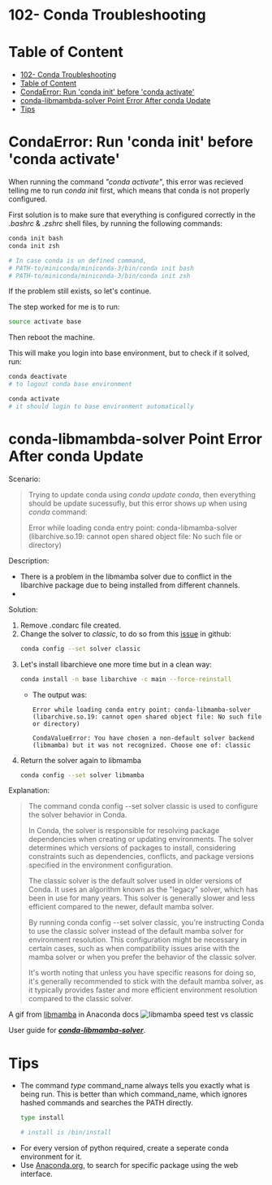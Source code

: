 # 102- Conda Troubleshooting

# Table of Content
- [102- Conda Troubleshooting](#102--conda-troubleshooting)
- [Table of Content](#table-of-content)
- [CondaError: Run 'conda init' before 'conda activate'](#condaerror-run-conda-init-before-conda-activate)
- [conda-libmambda-solver Point Error After conda Update](#conda-libmambda-solver-point-error-after-conda-update)
- [Tips](#tips)

# CondaError: Run 'conda init' before 'conda activate'
When running the command *"conda activate"*, this error was recieved telling me to run *conda init* first, which means that conda is not properly configured.

First solution is to make sure that everything is configured correctly in the *.bashrc* & *.zshrc* shell files, by running the following commands:
```bash
conda init bash
conda init zsh

# In case conda is un defined command, 
# PATH-to/miniconda/miniconda-3/bin/conda init bash
# PATH-to/miniconda/miniconda-3/bin/conda init zsh
```

If the problem still exists, so let's continue.

The step worked for me is to run:
```bash
source activate base
```

Then reboot the machine.

This will make you login into base environment, but to check if it solved, run:
```bash
conda deactivate
# to logout conda base environment

conda activate
# it should login to base environment automatically
```

# conda-libmambda-solver Point Error After conda Update
Scenario:
> Trying to update conda using *conda update conda*, then everything should be update sucessufly, but this error shows up when using *conda* command:
>
> Error while loading conda entry point: conda-libmamba-solver (libarchive.so.19: cannot open shared object file: No such file or directory)

Description:
- There is a problem in the libmamba solver due to conflict in the libarchive package due to being installed from different channels.
- 
Solution:
1. Remove .condarc file created.
2. Change the solver to *classic*, to do so from this [issue](https://github.com/conda/conda/issues/12868) in github:
    ```bash
    conda config --set solver classic
    ```
3. Let's install libarchieve one more time but in a clean way:
    ```bash
    conda install -n base libarchive -c main --force-reinstall
    ```
    - The output was: 
      ```
      Error while loading conda entry point: conda-libmamba-solver (libarchive.so.19: cannot open shared object file: No such file or directory)
      
      CondaValueError: You have chosen a non-default solver backend (libmamba) but it was not recognized. Choose one of: classic
      ```
4. Return the solver again to libmamba
    ```bash
    conda config --set solver libmamba
    ```
Explanation:
> The command conda config --set solver classic is used to configure the solver behavior in Conda.
>
> In Conda, the solver is responsible for resolving package dependencies when creating or updating environments. The solver determines which versions of packages to install, considering constraints such as dependencies, conflicts, and package versions specified in the environment configuration.
>
> The classic solver is the default solver used in older versions of Conda. It uses an algorithm known as the "legacy" solver, which has been in use for many years. This solver is generally slower and less efficient compared to the newer, default mamba solver.
> 
> By running conda config --set solver classic, you're instructing Conda to use the classic solver instead of the default mamba solver for environment resolution. This configuration might be necessary in certain cases, such as when compatibility issues arise with the mamba solver or when you prefer the behavior of the classic solver.
>
> It's worth noting that unless you have specific reasons for doing so, it's generally recommended to stick with the default mamba solver, as it typically provides faster and more efficient environment resolution compared to the classic solver.
>

A gif from [libmamba](https://www.anaconda.com/blog/a-faster-conda-for-a-growing-community) in Anaconda docs
![libmamba speed test vs classic](https://www.anaconda.com/wp-content/uploads/2023/02/libmamba_classic_comparison.gif)

User guide for [***conda-libmamba-solver***](https://conda.github.io/conda-libmamba-solver/user-guide/).

# Tips
- The command *type* command_name always tells you exactly what is being run. This is better than which command_name, which ignores hashed commands and searches the PATH directly. 
  ```bash
  type install

  # install is /bin/install
  ```
- For every version of python required, create a seperate conda environment for it.
- Use [Anaconda.org](https://anaconda.org/), to search for specific package using the web interface.
